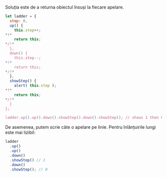 Soluția este de a returna obiectul însuși la fiecare apelare.

```js run demo
let ladder = {
  step: 0,
  up() {
    this.step++;
*!*
    return this;
*/!*
  },
  down() {
    this.step--;
*!*
    return this;
*/!*
  },
  showStep() {
    alert( this.step );
*!*
    return this;
*/!*
  }
};

ladder.up().up().down().showStep().down().showStep(); // shows 1 then 0
```

De asemenea, putem scrie câte o apelare pe linie. Pentru înlănțuirile lungi este mai lizibil:

```js
ladder
  .up()
  .up()
  .down()
  .showStep() // 1
  .down()
  .showStep(); // 0
```

